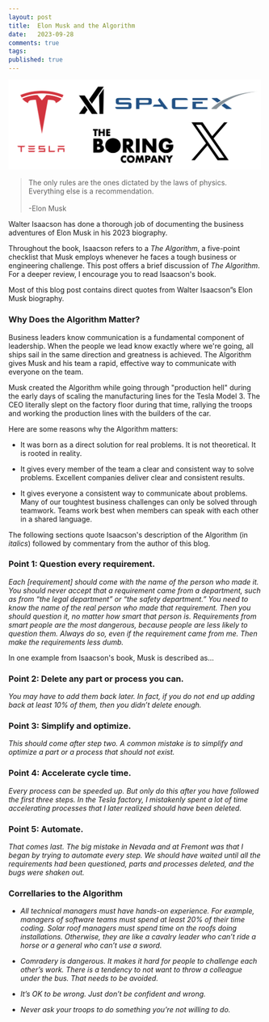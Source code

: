 ```yaml
---
layout: post
title:  Elon Musk and the Algorithm
date:   2023-09-28
comments: true
tags: 
published: true
---
```


<a href="/blog/2023/09/28/elon-musk-and-the-algorithm/"><img src="/images/elon_musk_algorithm.png" width="500" alt="Elon Musk and the Algorithm" title="Elon Musk and the Algorithm" /></a>

>The only rules are the ones dictated by the laws of physics. Everything else is a recommendation.<br/>&nbsp;<br/>-Elon Musk

Walter Isaacson has done a thorough job of documenting the business adventures of Elon Musk in his 2023 biography.

Throughout the book, Isaacson refers to a _The Algorithm_, a five-point checklist that Musk employs whenever he faces a tough business or engineering challenge. This post offers a brief discussion of _The Algorithm_. For a deeper review, I encourage you to read Isaacson's book.

<!--more-->

Most of this blog post contains direct quotes from Walter Isaacson”s Elon Musk biography. 

### Why Does the Algorithm Matter?

Business leaders know communication is a fundamental component of leadership. When the people we lead know exactly where we're going, all ships sail in the same direction and greatness is achieved. The Algorithm gives Musk and his team a rapid, effective way to communicate with everyone on the team.

Musk created the Algorithm while going through "production hell" during the early days of scaling the manufacturing lines for the Tesla Model 3. The CEO literally slept on the factory floor during that time, rallying the troops and working the production lines with the builders of the car. 

Here are some reasons why the Algorithm matters:

* It was born as a direct solution for real problems. It is not theoretical. It is rooted in reality.

* It gives every member of the team a clear and consistent way to solve problems. Excellent companies deliver clear and consistent results.

* It gives everyone a consistent way to communicate about problems. Many of our toughtest business challenges can only be solved through teamwork. Teams work best when members can speak with each other in a shared language.

The following sections quote Isaacson's description of the Algorithm (in _italics_) followed by commentary from the author of this blog.

### Point 1: Question every requirement. 

_Each [requirement] should come with the name of the person who made it. You should never accept that a requirement came from a department, such as from “the legal department” or “the safety department.” You need to know the name of the real person who made that requirement. Then you should question it, no matter how smart that person is. Requirements from smart people are the most dangerous, because people are less likely to question them. Always do so, even if the requirement came from me. Then make the requirements less dumb._

In one example from Isaacson's book, Musk is described as...


### Point 2: Delete any part or process you can. 

_You may have to add them back later. In fact, if you do not end up adding back at least 10% of them, then you didn’t delete enough._ 



### Point 3: Simplify and optimize. 

_This should come after step two. A common mistake is to simplify and optimize a part or a process that should not exist._



### Point 4: Accelerate cycle time. 

_Every process can be speeded up. But only do this after you have followed the first three steps. In the Tesla factory, I mistakenly spent a lot of time accelerating processes that I later realized should have been deleted._


### Point 5: Automate. 

_That comes last. The big mistake in Nevada and at Fremont was that I began by trying to automate every step. We should have waited until all the requirements had been questioned, parts and processes deleted, and the bugs were shaken out._


### Correllaries to the Algorithm

* _All technical managers must have hands-on experience. For example, managers of software teams must spend at least 20% of their time coding. Solar roof managers must spend time on the roofs doing installations. Otherwise, they are like a cavalry leader who can’t ride a horse or a general who can’t use a sword._



* _Comradery is dangerous. It makes it hard for people to challenge each other’s work. There is a tendency to not want to throw a colleague under the bus. That needs to be avoided._


* _It’s OK to be wrong. Just don’t be confident and wrong._ 


* _Never ask your troops to do something you’re not willing to do._



